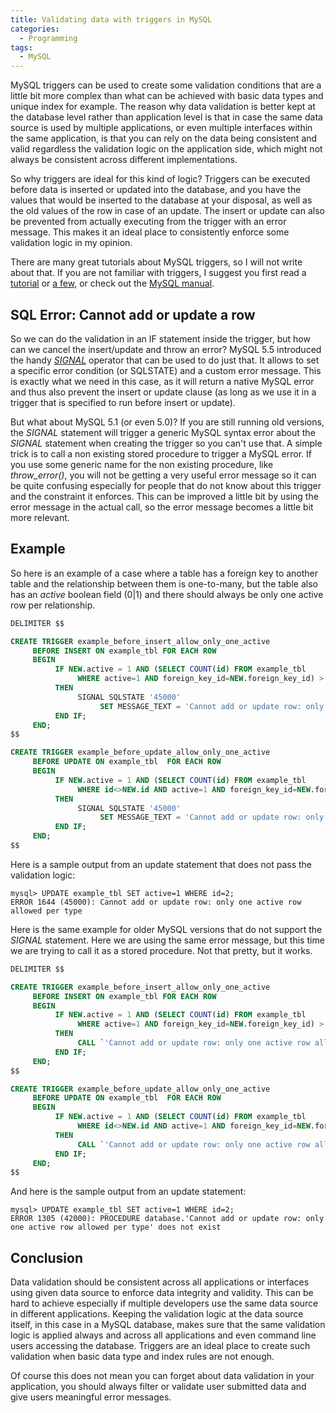 ```yaml
---
title: Validating data with triggers in MySQL
categories:
  - Programming
tags:
  - MySQL
---
```


MySQL triggers can be used to create some validation conditions that are a little bit more complex than what can be achieved with basic data types and unique index for example. The reason why data validation is better kept at the database level rather than application level is that in case the same data source is used by multiple applications, or even multiple interfaces within the same application, is that you can rely on the data being consistent and valid regardless the validation logic on the application side, which might not always be consistent across different implementations.

<!--more-->

So why triggers are ideal for this kind of logic? Triggers can be executed before data is inserted or updated into the database, and you have the values that would be inserted to the database at your disposal, as well as the old values of the row in case of an update. The insert or update can also be prevented from actually executing from the trigger with an error message. This makes it an ideal place to consistently enforce some validation logic in my opinion.

There are many great tutorials about MySQL triggers, so I will not write about that. If you are not familiar with triggers, I suggest you first read a [tutorial](http://net.tutsplus.com/tutorials/databases/introduction-to-mysql-triggers/) or [a few](http://www.sitepoint.com/how-to-create-mysql-triggers/), or check out the [MySQL manual](http://dev.mysql.com/doc/refman/5.5/en/triggers.html).

## SQL Error: Cannot add or update a row

So we can do the validation in an IF statement inside the trigger, but how can we cancel the insert/update and throw an error? MySQL 5.5 introduced the handy *[SIGNAL](http://dev.mysql.com/doc/refman/5.5/en/signal.html)* operator that can be used to do just that. It allows to set a specific error condition (or SQLSTATE) and a custom error message. This is exactly what we need in this case, as it will return a native MySQL error and thus also prevent the insert or update clause (as long as we use it in a trigger that is specified to run before insert or update).

But what about MySQL 5.1 (or even 5.0)? If you are still running old versions, the *SIGNAL* statement will trigger a generic MySQL syntax error about the *SIGNAL* statement when creating the trigger so you can't use that. A simple trick is to call a non existing stored procedure to trigger a MySQL error. If you use some generic name for the non existing procedure, like *throw_error()*, you will not be getting a very useful error message so it can be quite confusing especially for people that do not know about this trigger and the constraint it enforces. This can be improved a little bit by using the error message in the actual call, so the error message becomes a little bit more relevant.

## Example

So here is an example of a case where a table has a foreign key to another table and the relationship between them is one-to-many, but the table also has an *active* boolean field (0&#124;1) and there should always be only one active row per relationship.

```sql
DELIMITER $$

CREATE TRIGGER example_before_insert_allow_only_one_active
     BEFORE INSERT ON example_tbl FOR EACH ROW
     BEGIN
          IF NEW.active = 1 AND (SELECT COUNT(id) FROM example_tbl 
               WHERE active=1 AND foreign_key_id=NEW.foreign_key_id) > 0
          THEN
               SIGNAL SQLSTATE '45000'
                    SET MESSAGE_TEXT = 'Cannot add or update row: only one active row allowed per type';
          END IF;
     END;
$$

CREATE TRIGGER example_before_update_allow_only_one_active
     BEFORE UPDATE ON example_tbl  FOR EACH ROW
     BEGIN
          IF NEW.active = 1 AND (SELECT COUNT(id) FROM example_tbl
               WHERE id<>NEW.id AND active=1 AND foreign_key_id=NEW.foreign_key_id) > 0
          THEN
               SIGNAL SQLSTATE '45000'
                    SET MESSAGE_TEXT = 'Cannot add or update row: only one active row allowed per type';
          END IF;
     END;
$$
```

Here is a sample output from an update statement that does not pass the validation logic:

```
mysql> UPDATE example_tbl SET active=1 WHERE id=2;
ERROR 1644 (45000): Cannot add or update row: only one active row allowed per type
```

Here is the same example for older MySQL versions that do not support the *SIGNAL* statement. Here we are using the same error message, but this time we are trying to call it as a stored procedure. Not that pretty, but it works.

```sql
DELIMITER $$

CREATE TRIGGER example_before_insert_allow_only_one_active
     BEFORE INSERT ON example_tbl FOR EACH ROW
     BEGIN
          IF NEW.active = 1 AND (SELECT COUNT(id) FROM example_tbl
               WHERE active=1 AND foreign_key_id=NEW.foreign_key_id) > 0
          THEN
               CALL `'Cannot add or update row: only one active row allowed per type'`;
          END IF;
     END;
$$

CREATE TRIGGER example_before_update_allow_only_one_active
     BEFORE UPDATE ON example_tbl  FOR EACH ROW
     BEGIN
          IF NEW.active = 1 AND (SELECT COUNT(id) FROM example_tbl
               WHERE id<>NEW.id AND active=1 AND foreign_key_id=NEW.foreign_key_id) > 0
          THEN
               CALL `'Cannot add or update row: only one active row allowed per type'`;
          END IF;
     END;
$$
```

And here is the sample output from an update statement:

```
mysql> UPDATE example_tbl SET active=1 WHERE id=2;
ERROR 1305 (42000): PROCEDURE database.'Cannot add or update row: only one active row allowed per type' does not exist
```

## Conclusion

Data validation should be consistent across all applications or interfaces using given data source to enforce data integrity and validity. This can be hard to achieve especially if multiple developers use the same data source in different applications. Keeping the validation logic at the data source itself, in this case in a MySQL database, makes sure that the same validation logic is applied always and across all applications and even command line users accessing the database. Triggers are an ideal place to create such validation when basic data type and index rules are not enough.

Of course this does not mean you can forget about data validation in your application, you should always filter or validate user submitted data and give users meaningful error messages.
